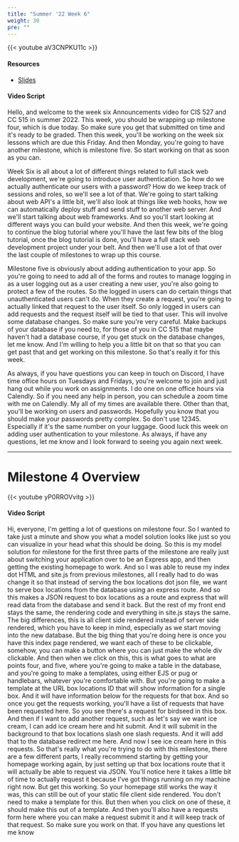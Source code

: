 ```yaml
---
title: "Summer '22 Week 6"
weight: 30
pre: ""
---
```


{{< youtube aV3CNPKU11c >}}

#### Resources

* <a href="slides" target="_blank">Slides</a>

#### Video Script

Hello, and welcome to the week six Announcements video for CIS 527 and CC 515 in summer 2022. This week, you should be wrapping up milestone four, which is due today. So make sure you get that submitted on time and it's ready to be graded. Then this week, you'll be working on the week six lessons which are due this Friday. And then Monday, you're going to have another milestone, which is milestone five. So start working on that as soon as you can. 

Week Six is all about a lot of different things related to full stack web development, we're going to introduce user authentication. So how do we actually authenticate our users with a password? How do we keep track of sessions and roles, so we'll see a lot of that. We're going to start talking about web API's a little bit, we'll also look at things like web hooks, how we can automatically deploy stuff and send stuff to another web server. And we'll start talking about web frameworks. And so you'll start looking at different ways you can build your website. And then this week, we're going to continue the blog tutorial where you'll have the last few bits of the blog tutorial, once the blog tutorial is done, you'll have a full stack web development project under your belt. And then we'll use a lot of that over the last couple of milestones to wrap up this course. 

Milestone five is obviously about adding authentication to your app. So you're going to need to add all of the forms and routes to manage logging in as a user logging out as a user creating a new user, you're also going to protect a few of the routes. So the logged in users can do certain things that unauthenticated users can't do. When they create a request, you're going to actually linked that request to the user itself. So only logged in users can add requests and the request itself will be tied to that user. This will involve some database changes. So make sure you're very careful. Make backups of your database if you need to, for those of you in CC 515 that maybe haven't had a database course, if you get stuck on the database changes, let me know. And I'm willing to help you a little bit on that so that you can get past that and get working on this milestone. So that's really it for this week. 

As always, if you have questions you can keep in touch on Discord, I have time office hours on Tuesdays and Fridays, you're welcome to join and just hang out while you work on assignments. I do one on one office hours via Calendly. So if you need any help in person, you can schedule a zoom time with me on Calendly. My all of my times are available there. Other than that, you'll be working on users and passwords. Hopefully you know that you should make your passwords pretty complex. So don't use 12345. Especially if it's the same number on your luggage. Good luck this week on adding user authentication to your milestone. As always, if have any questions, let me know and I look forward to seeing you again next week. 

---

# Milestone 4 Overview

{{< youtube yP0RROVvitg >}}

#### Video Script

Hi, everyone, I'm getting a lot of questions on milestone four. So I wanted to take just a minute and show you what a model solution looks like just so you can visualize in your head what this should be doing. So this is my model solution for milestone for the first three parts of the milestone are really just about switching your application over to be an Express app, and then getting the existing homepage to work. And so I was able to reuse my index dot HTML and site.js from previous milestones, all I really had to do was change it so that instead of serving the box locations dot json file, we want to serve box locations from the database using an express route. And so this makes a JSON request to box locations as a route and express that will read data from the database and send it back. But the rest of my front end stays the same, the rendering code and everything in site.js stays the same. The big differences, this is all client side rendered instead of server side rendered, which you have to keep in mind, especially as we start moving into the new database. But the big thing that you're doing here is once you have this index page rendered, we want each of these to be clickable, somehow, you can make a button where you can just make the whole div clickable. And then when we click on this, this is what goes to what are points four, and five, where you're going to make a table in the database, and you're going to make a templates, using either EJS or pug or handlebars, whatever you're comfortable with. But you're going to make a template at the URL box locations ID that will show information for a single box. And it will have information below for the requests for that box. And so once you get the requests working, you'll have a list of requests that have been requested here. So you see there's a request for birdseed in this box. And then if I want to add another request, such as let's say we want ice cream, I can add ice cream here and hit submit. And it will submit in the background to that box locations slash one slash requests. And it will add that to the database redirect me here. And now I see ice cream here in this requests. So that's really what you're trying to do with this milestone, there are a few different parts, I really recommend starting by getting your homepage working again, by just setting up that box locations route that it will actually be able to request via JSON. You'll notice here it takes a little bit of time to actually request it because I've got things running on my machine right now. But get this working. So your homepage still works the way it was, this can still be out of your static file client side rendered. You don't need to make a template for this. But then when you click on one of these, it should make this out of a template. And then you'll also have a requests form here where you can make a request submit it and it will keep track of that request. So make sure you work on that. If you have any questions let me know 